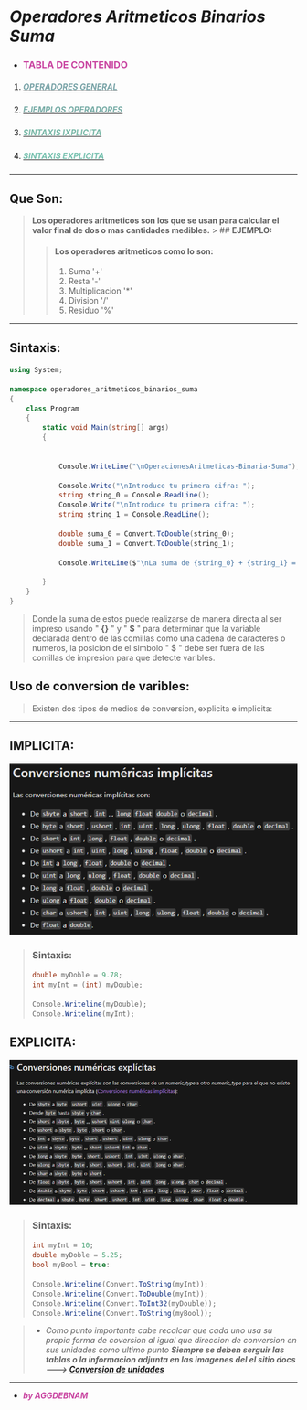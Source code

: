 # _**Operadores Aritmeticos Binarios Suma**_

- ### <span style = "color: #c945a1 "> **TABLA DE CONTENIDO** </span>
1. ##### [<span style = "color: #1e666c99 "> **OPERADORES GENERAL** </span>](#que-son)
2. ##### [<span style = "color: #1e776c99 "> **EJEMPLOS OPERADORES** </span>](#sintaxis)
3. ##### [<span style = "color: #1e886c99 "> **SINTAXIS IXPLICITA** </span>](#implicita)
4. ##### [<span style = "color: #1e997c99 ">**SINTAXIS EXPLICITA** </span>](#explicita)
---
 ## **Que Son:** 
>**Los operadores aritmeticos son los que se usan para calcular el valor final de dos o mas cantidades medibles.** > ## **EJEMPLO:**
>>  #### **Los operadores aritmeticos como lo son:**
>> 1.  Suma   '+'
>> 1.  Resta  '-'
>> 1.  Multiplicacion '*'
>> 1.  Division   '/'
>> 1.  Residuo    '%'

---

## **Sintaxis:**
```cs
using System;

namespace operadores_aritmeticos_binarios_suma
{
    class Program
    {
        static void Main(string[] args)
        {


            Console.WriteLine("\nOperacionesAritmeticas-Binaria-Suma");

            Console.Write("\nIntroduce tu primera cifra: ");
            string string_0 = Console.ReadLine();
            Console.Write("\nIntroduce tu primera cifra: ");
            string string_1 = Console.ReadLine();

            double suma_0 = Convert.ToDouble(string_0);
            double suma_1 = Convert.ToDouble(string_1);
            
            Console.WriteLine($"\nLa suma de {string_0} + {string_1} = {suma_0 + suma_1}");

        }
    }
}
```
> Donde la suma de estos puede realizarse de manera directa al ser impreso usando " **{}** " y " **$** " para determinar que la variable declarada dentro de las comillas como una cadena de caracteres o numeros, la posicion de el simbolo " $ " debe ser fuera de las comillas de impresion para que detecte varibles.

## **Uso de conversion de varibles:** 

> Existen dos tipos de medios de conversion, explicita e implicita:
---
## **IMPLICITA:**
[![IMPLICITA](01.png)](https://docs.microsoft.com/es-es/dotnet/api/system.convert?view=netcore-3.1)
>### **Sintaxis:**
>```cs
> double myDoble = 9.78;
> int myInt = (int) myDouble;
> 
> Console.Writeline(myDouble);
> Console.Writeline(myInt);

## **EXPLICITA:**
[![EXPLICITA](02.png)](https://docs.microsoft.com/es-es/dotnet/api/system.convert?view=netcore-3.1)
>### **Sintaxis:**
>```cs
> int myInt = 10;
> double myDoble = 5.25;
> bool myBool = true:
> 
> Console.Writeline(Convert.ToString(myInt));
> Console.Writeline(Convert.ToDouble(myInt));
> Console.Writeline(Convert.ToInt32(myDouble));
> Console.Writeline(Convert.ToString(myBool));

> - _Como punto importante cabe recalcar que cada uno usa su propia forma de coversion al igual que direccion de conversion en sus unidades como ultimo punto **Siempre se deben serguir las tablas o la informacion adjunta en las imagenes del el sitio docs ---> [Conversion de unidades](https://docs.microsoft.com/es-es/dotnet/api/system.convert?view=netcore-3.1)**_  

---

- <span style = "color: #c945a1 "> _**by AGGDEBNAM**_ </span>
